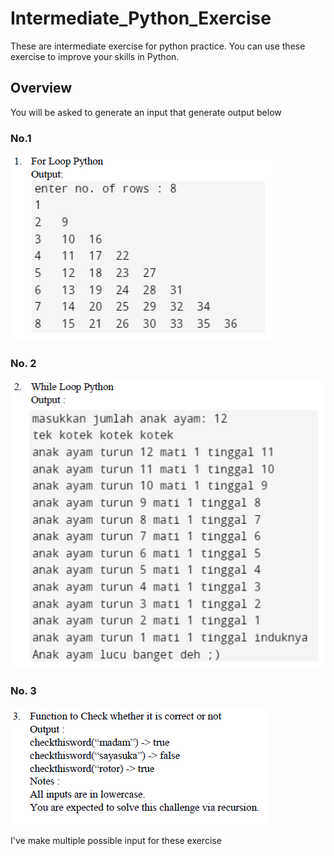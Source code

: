 # Intermediate_Python_Exercise
These are intermediate exercise for python practice. You can use these exercise to improve your skills in Python.

## Overview
You will be asked to generate an input that generate output below

### No.1
![alt text](https://github.com/adibintangprada/Intermediate_Python_Exercise/blob/main/No.%201.png)

### No. 2
![alt_text](https://github.com/adibintangprada/Intermediate_Python_Exercise/blob/main/No.%202.png)

### No. 3
![alt_text](https://github.com/adibintangprada/Intermediate_Python_Exercise/blob/main/No.%203.png)

I've make multiple possible input for these exercise
